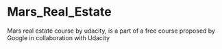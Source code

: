 # Mars_Real_Estate
Mars real estate course by udacity, is a part of a free course proposed by Google in collaboration with Udacity
